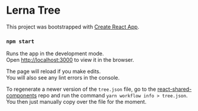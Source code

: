 # Lerna Tree

This project was bootstrapped with [Create React App](https://github.com/facebook/create-react-app).

### `npm start`

Runs the app in the development mode.<br>
Open [http://localhost:3000](http://localhost:3000) to view it in the browser.

The page will reload if you make edits.<br>
You will also see any lint errors in the console.

To regenerate a newer version of the `tree.json` file, go to the [react-shared-components](https://github.com/mergermarket/react-shared-components) repo and run the command
`yarn workflow info > tree.json`. You then just manually copy over the file for the moment.
